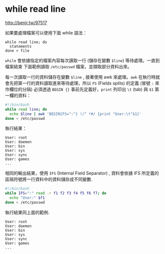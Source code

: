 # while read line

http://benjr.tw/97517

如果要處理檔案可以使用下面  while 語法：

```shell
while read line; do
  statements
done < file
```

`while` 會依據指定的檔案內容每次讀取一行 (儲存在變數 `$line`) 等待處理。一直到檔案結束
下面範例讀取 `/etc/passwd` 檔案，並擷取部分資料出來。

每一次讀取一行的資料儲存在變數 `$line` , 接著使用 awk 來處理。`awk` 在執行時就會先把第一行的資料讀取進來等待處理，所以 `FS` (Fields splits) 的定義 (冒號 `:` 來作欄位的分隔) 必須透過 `BEGIN {}` 事前先定義好，`print` 列印出 `\t` (tab) 與 ​`$1` 第一欄的資料：

```bash
#!/bin/bash
while read line; do
  echo $line | awk 'BEGIN{FS=":"} !/^ *#/ {print "User:\t"$1}'
done < /etc/passwd
```

執行結果：

```
User: root
User: daemon
User: bin
User: sys
User: sync
User: games
...
```

相同的輸出結果，使用 `IFS` (Internal Field Separator) , 資料會依據 IFS 所定義的區隔符號將一行資料中的資料儲存成不同變數.

```bash
#!/bin/bash
while IFS=":" read -r f1 f2 f3 f4 f5 f6 f7; do
  echo "User:" $f1
done < /etc/passwd
```

執行結果同上面的範例.

```
User: root
User: daemon
User: bin
User: sys
User: sync
User: games
...
```

